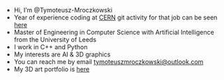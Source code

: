 - Hi, I’m @Tymoteusz-Mroczkowski
- Year of experience coding at [CERN](https://cern.ch) git activity for that job can be seen [here](https://gitlab.cern.ch/tmroczko)
- Master of Engineering in Computer Science with Artificial Intelligence from the University of Leeds
- I work in C++ and Python
- My interests are AI & 3D graphics
- You can reach me by email tymoteuszmroczkowski@outlook.com
- My 3D art portfolio is [here](https://tymen.artstation.com/)

<!---
Tymoteusz-Mroczkowski/Tymoteusz-Mroczkowski is a ✨ special ✨ repository because its `README.md` (this file) appears on your GitHub profile.
You can click the Preview link to take a look at your changes.
--->
